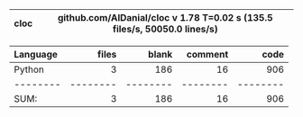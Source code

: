 cloc|github.com/AlDanial/cloc v 1.78  T=0.02 s (135.5 files/s, 50050.0 lines/s)
--- | ---

Language|files|blank|comment|code
:-------|-------:|-------:|-------:|-------:
Python|3|186|16|906
--------|--------|--------|--------|--------
SUM:|3|186|16|906
